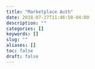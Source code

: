 ```yaml
---
title: "Marketplace Auth"
date: 2018-07-27T11:46:50-04:00
description: ""
categories: []
keywords: []
slug: ""
aliases: []
toc: false
draft: false
---
```


